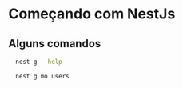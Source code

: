 # Começando com NestJs

## Alguns comandos

```bash
  nest g --help
```

```bash
  nest g mo users
```
